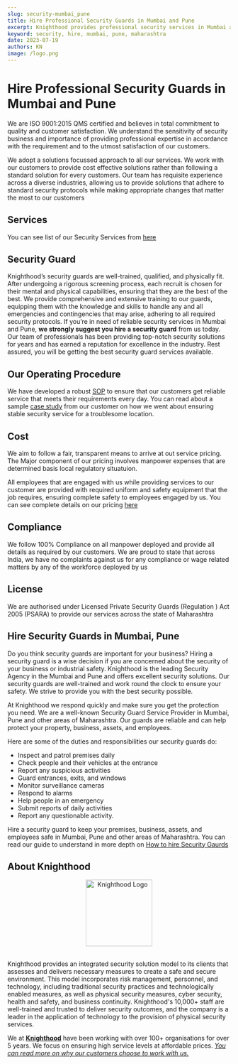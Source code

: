```yaml
---
slug: security-mumbai_pune
title: Hire Professional Security Guards in Mumbai and Pune
excerpt: Knighthood provides professional security services in Mumbai and Pune. Contact us to Hire Now
keyword: security, hire, mumbai, pune, maharashtra
date: 2023-07-19
authors: KN
image: /logo.png
---
```

# Hire Professional Security Guards in Mumbai and Pune


We are ISO 9001:2015 QMS certified and believes in total commitment to quality and customer satisfaction. We understand the sensitivity of security business and importance of providing professional expertise in accordance with the requirement and to the utmost satisfaction of our customers.

We adopt a solutions focussed approach to all our services. We work with our customers to provide cost effective solutions rather than following a standard solution for every customers. Our team has requisite experience across a diverse industries, allowing us to provide solutions that adhere to standard security protocols while making appropriate changes that matter the most to our customers


## Services

You can see list of our Security Services from [here](/services/security)

## Security Guard

Knighthood’s security guards are well-trained, qualified, and physically fit. After undergoing a rigorous screening process, each recruit is chosen for their mental and physical capabilities, ensuring that they are the best of the best. We provide comprehensive and extensive training to our guards, equipping them with the knowledge and skills to handle any and all emergencies and contingencies that may arise, adhering to all required security protocols. If you’re in need of reliable security services in Mumbai and Pune, **we strongly suggest you hire a security guard** from us today. Our team of professionals has been providing top-notch security solutions for years and has earned a reputation for excellence in the industry. Rest assured, you will be getting the best security guard services available.


## Our Operating Procedure
We have developed a robust [SOP](//security/intro) to ensure that our customers get reliable service that meets their requirements every day. You can read about a sample [case study](/case/case3) from our customer on how we went about ensuring stable security service for a troublesome location.

## Cost

We aim to follow a fair, transparent means to arrive at out service pricing. The Major component of our pricing involves manpower expenses that are determined basis local regulatory situatuion.

All employees that are engaged with us while providing services to our customer are provided with required uniform and safety equipment that the job requires, ensuring complete safety to employees engaged by us. You can see complete details on our pricing [here](/pricing)

## Compliance

We follow 100% Compliance on all manpower deployed and provide all details as required by our customers. We are proud to state that across India, we have no complaints against us for any compliance or wage related matters by any of the workforce deployed by us


## License

We are authorised under Licensed Private Security Guards (Regulation ) Act 2005 (PSARA) to provide our services across the state of Maharashtra

## Hire Security Guards in Mumbai, Pune

Do you think security guards are important for your business? Hiring a security guard is a wise decision if you are concerned about the security of your business or industrial safety. Knighthood is the leading Security Agency in the Mumbai and Pune and offers excellent security solutions. Our security guards are well-trained and work round the clock to ensure your safety. We strive to provide you with the best security possible.

At Knighthood we respond quickly and make sure you get the protection you need. We are a well-known Security Guard Service Provider in Mumbai, Pune and other areas of Maharashtra. Our guards are reliable and can help protect your property, business, assets, and employees.

Here are some of the duties and responsibilities our security guards do:

- Inspect and patrol premises daily
- Check people and their vehicles at the entrance
- Report any suspicious activities
- Guard entrances, exits, and windows
- Monitor surveillance cameras
- Respond to alarms
- Help people in an emergency
- Submit reports of daily activities
- Report any questionable activity.

Hire a security guard to keep your premises, business, assets, and employees safe in Mumbai, Pune and other areas of Maharashtra.
You can read our guide to understand in more depth on [How to hire Security Gaurds](/marketing/hire-security-guards) 

## About Knighthood

<center><img src="/img/logo.png" width ="150" height ='flex' alt="Knighthood Logo"/></center>
<br/>

Knighthood provides an integrated security solution model to its clients that assesses and delivers necessary measures to create a safe and secure environment. This model incorporates risk management, personnel, and technology, including traditional security practices and technologically enabled measures, as well as physical security measures, cyber security, health and safety, and business continuity. Knighthood's 10,000+ staff are well-trained and trusted to deliver security outcomes, and the company is a leader in the application of technology to the provision of physical security services.



We at **[Knighthood](/)** have been working with over 100+ organisations for over 5 years. We focus on ensuring high service levels at affordable prices. *[You can read more on why our customers choose to work with us.](/whyus)*
